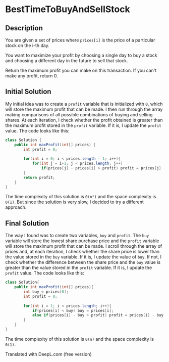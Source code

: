 # BestTimeToBuyAndSellStock

## Description

You are given a set of prices where `prices[i]` is the price of a particular stock on the i-th day.

You want to maximize your profit by choosing a single day to buy a stock and choosing a different day in the future to sell that stock.

Return the maximum profit you can make on this transaction. If you can't make any profit, return 0.

## Initial Solution

My initial idea was to create a `profit` variable that is initialized with `0`, which will store the maximum profit that can be made. I then run through the array making comparisons of all possible combinations of buying and selling shares. At each iteration, I check whether the profit obtained is greater than the maximum profit stored in the `profit` variable. If it is, I update the `profit` value. The code looks like this:

```java
class Solution {
    public int maxProfit(int[] prices) {
        int profit = 0;
        
        for(int i = 0; i < prices.length - 1; i++){
            for(int j = i+1; j < prices.length; j++)
                if(prices[j] - prices[i] > profit) profit = prices[j] - prices[i];
        }
        return profit;
    }
}
```
The time complexity of this solution is `0(n²)` and the space complexity is `0(1)`. But since the solution is very slow, I decided to try a different approach.

## Final Solution

The way I found was to create two variables, `buy` and `profit`. The `buy` variable will store the lowest share purchase price and the `profit` variable will store the maximum profit that can be made. I scroll through the array of prices and, at each iteration, I check whether the share price is lower than the value stored in the `buy` variable. If it is, I update the value of `buy`. If not, I check whether the difference between the share price and the `buy` value is greater than the value stored in the `profit` variable. If it is, I update the `profit` value. The code looks like this:

```java
class Solution{
    public int maxProfit(int[] prices){
        int buy = prices[0];
        int profit = 0;
        
        for(int i = 1; i < prices.length; i++){
            if(prices[i] < buy) buy = prices[i];
            else if(prices[i] - buy > profit) profit = prices[i] - buy;
        }
    }
}
```
The time complexity of this solution is `0(n)` and the space complexity is `0(1)`.

Translated with DeepL.com (free version)